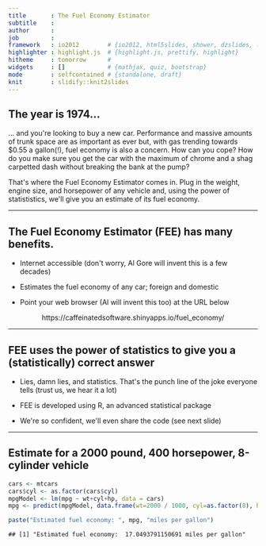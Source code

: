 ```yaml
---
title       : The Fuel Economy Estimator
subtitle    : 
author      : 
job         : 
framework   : io2012        # {io2012, html5slides, shower, dzslides, ...}
highlighter : highlight.js  # {highlight.js, prettify, highlight}
hitheme     : tomorrow      # 
widgets     : []            # {mathjax, quiz, bootstrap}
mode        : selfcontained # {standalone, draft}
knit        : slidify::knit2slides
---
```


## The year is 1974...

... and you're looking to buy a new car. Performance and massive amounts of trunk space are as important as ever but, with gas trending towards $0.55 a gallon(!), fuel economy is also a concern. How can you cope? How do you make sure you get the car with the maximum of chrome and a shag carpetted dash without breaking the bank at the pump?

That's where the Fuel Economy Estimator comes in. Plug in the weight, engine size, and horsepower of any vehicle and, using the power of statististics, we'll give you an estimate of its fuel economy.

---

## The Fuel Economy Estimator (FEE) has many benefits.

- Internet accessible (don't worry, Al Gore will invent this is a few decades)

- Estimates the fuel economy of any car; foreign and domestic

- Point your web browser (Al will invent this too) at the URL below

<center><a align="center">https://caffeinatedsoftware.shinyapps.io/fuel_economy/</a></center>

---

## FEE uses the power of statistics to give you a (statistically) correct answer

- Lies, damn lies, and statistics. That's the punch line of the joke everyone tells (trust us, we hear it a lot)

- FEE is developed using R, an advanced statistical package

- We're so confident, we'll even share the code (see next slide)

---

## Estimate for a 2000 pound, 400 horsepower, 8-cylinder vehicle




```r
cars <- mtcars
cars$cyl <- as.factor(cars$cyl)
mpgModel <- lm(mpg ~ wt+cyl+hp, data = cars)
mpg <- predict(mpgModel, data.frame(wt=2000 / 1000, cyl=as.factor(8), hp=400))

paste("Estimated fuel economy: ", mpg, "miles per gallon")
```

```
## [1] "Estimated fuel economy:  17.0493791150691 miles per gallon"
```

